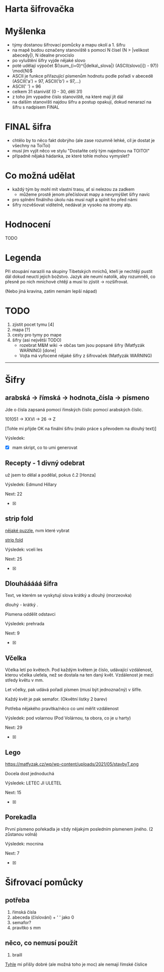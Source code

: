 # Harta šifrovačka

# Myšlenka

+ týmy dostanou šifrovací pomůcky a mapu okolí a 1. šifru
+ na mapě budou označeny stanoviště s pomocí N čísel (N > |velikost abecedy|), N idealne prvocislo
+ po vyluštění šifry vyjde nějaké slovo
+ poté udělají výpočet $(\sum_{i=0}^{|delka\_slova|} (ASCII(slovo[i]) - 97)) \mod{N}$
+ ASCII je funkce přiřazující písmenům hodnotu podle pořadí v abecedě (ASCII('a') = 97, ASCII('b') = 97,...)
+ ASCII(' ') = 96
+ celkem 31 stanivišť (0 - 30, dělí 31)
+ z toho jim vypadne číslo stanoviště, na které mají jít dál
+ na dalším stanovišti najdou šifru a postup opakují, dokud nenarazí na šifru s nadpisem FINAL

# FINAL šifra

+ chtělo by to něco fakt dobrýho (ale zase rozumně lehké, cíl je dostat je všechny na ToiToi)
+ musí jim vyjít něco ve stylu "Dostaňte celý tým najednou na TOITOI"
+ případně nějaká hádanka, ze které tohle mohou vymyslet?

# Co možná udělat

+ každý tým by mohl mít vlastní trasu, ať si nelezou za zadkem
    + můžeme prostě jenom přečíslovat mapy a nevymýšlet šifry navíc
+ pro splnění finálního úkolu nás musí najít a splnit ho před námi
+ šifry rozvěšovat viditelně, nedávat je vysoko na stromy atp.

# Hodnocení

TODO

# Legenda

Při stoupání narazili na skupiny Tibetských mnichů, kteří je nechtějí pustit dál dokud neuctí jejich božstvo. 
Jazyk ale neumí natolik, aby rozumněli, co přesně po nich mnichové chtějí a musí to zjistit -> rozšifrovat.

(Nebo jiná kravina, zatím nemám lepší nápad)

# TODO

1. zjistit pocet tymu [4]
2. mapa [?]
3. cesty pro tymy po mape
4. šifry (asi největší TODO)
    + rozebrat M&M wiki -> občas tam jsou popsané šifry (Matfyzák WARNING) [done]
    + Vojta má vyfocené nějaké šifry z šifrovaček (Matfyzák WARNING)
    
---
# Šifry

## arabská -> římská -> hodnota_čísla -> písmeno

Jde o čísla zapsaná pomocí římských číslic pomocí arabských číslic.

101051 -> XXVI -> 26 -> Z

[Tohle mi přijde OK na finální šifru (málo práce s převodem na dlouhý text)]

Výsledek:

- [x] mam skript, co to umi generovat

## Recepty - 1 divný odebrat

už jsem to dělal a podělal, pokus č.2 [Honza]

Výsledek: Edmund Hillary

Next: 22

- [x]

## strip fold

[nějaké puzzle](http://erikdemaine.org/fonts/), nvm které vybrat

[strip fold](http://erikdemaine.org/fonts/strip/)

Výsledek: vceli les 
 
Next: 25

- [x]

## Dlouhááááá šifra

Text, ve kterém se vyskytují slova krátký a dlouhý (morzeovka)

dlouhý - 
krátký .

Písmena oddělit odstavci

Výsledek: prehrada

Next: 9

- [x]

## Včelka

Včelka letí po květech. Pod každým květem je číslo, udávající vzdálenost, kterou včelka
uleťela, než se dostala na ten daný květ. Vzdálenost je mezi středy květu v mm.

Let včelky, pak udává pořadí písmen (musí být jednoznačný) v šifře.

Každý květ je pak semafor. (Okvětní lístky 2 barev)

Potřeba nějakého pravítka/něco co umí měřit vzdálenost

Výsledek: pod volarnou (Pod Volárnou, ta obora, co je u harty)

Next: 29

- [x]

## Lego

https://matfyzak.cz/wp/wp-content/uploads/2021/05/stavbyT.png

Docela dost jednoduchá

Výsledek: LETEC JI ULETEL

Next: 15

- [x]

## Porekadla

První písmeno pořekadla je vždy nějakým posledním písmenem jiného. (2 zůstanou volná)

Výsledek: mocnina

Next: 7

- [x]

# Šifrovací pomůcky

## potřeba
1. římská čísla
2. abeceda (číslování) + ' ' jako 0
3. semafor?
4. pravítko s mm

## něco, co nemusí použít 
1. braill


[Tyhle](https://chlyftym.cz/wp-content/uploads/pomucky_print_nano_1-1-4.pdf) mi přišly dobré (ale možná toho je moc)
ale nemají římské číslice
